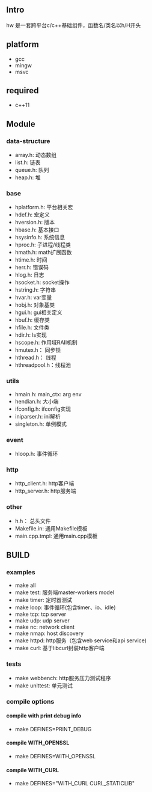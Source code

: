 ## Intro

hw 是一套跨平台c/c++基础组件，函数名/类名以h/H开头

## platform

- gcc
- mingw
- msvc

## required

- c++11

## Module

### data-structure
- array.h:       动态数组
- list.h:        链表
- queue.h:       队列
- heap.h:        堆

### base
- hplatform.h:   平台相关宏
- hdef.h:        宏定义
- hversion.h:    版本
- hbase.h:       基本接口
- hsysinfo.h:    系统信息
- hproc.h:       子进程/线程类
- hmath.h:       math扩展函数
- htime.h:       时间
- herr.h:        错误码
- hlog.h:        日志
- hsocket.h:     socket操作
- hstring.h:     字符串
- hvar.h:        var变量
- hobj.h:        对象基类
- hgui.h:        gui相关定义
- hbuf.h:        缓存类
- hfile.h:       文件类
- hdir.h:        ls实现
- hscope.h:      作用域RAII机制
- hmutex.h：     同步锁
- hthread.h：    线程
- hthreadpool.h：线程池

### utils
- hmain.h:       main_ctx: arg env
- hendian.h:     大小端
- ifconfig.h:    ifconfig实现
- iniparser.h:   ini解析
- singleton.h:   单例模式

### event
- hloop.h:       事件循环

### http
- http_client.h: http客户端
- http_server.h: http服务端

### other

- h.h：          总头文件
- Makefile.in:   通用Makefile模板
- main.cpp.tmpl: 通用main.cpp模板

## BUILD

### examples

- make all
- make test:  服务端master-workers model
- make timer: 定时器测试
- make loop:  事件循环(包含timer、io、idle)
- make tcp:   tcp server
- make udp:   udp server
- make nc:    network client
- make nmap:  host discovery
- make httpd: http服务（包含web service和api service)
- make curl:  基于libcurl封装http客户端

### tests
- make webbench: http服务压力测试程序
- make unittest: 单元测试

### compile options
#### compile with print debug info
- make DEFINES=PRINT_DEBUG

#### compile WITH_OPENSSL
- make DEFINES=WITH_OPENSSL

#### compile WITH_CURL
- make DEFINES="WITH_CURL CURL_STATICLIB"
